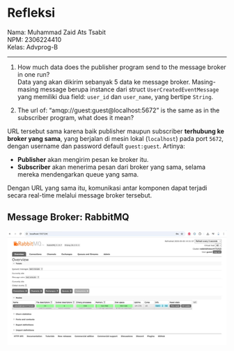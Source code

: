 # Refleksi

Nama: Muhammad Zaid Ats Tsabit <br>
NPM: 2306224410 <br>
Kelas: Advprog-B
<hr>

1. How much data does the publisher program send to the message broker in one run? <br>
Data yang akan dikirim sebanyak 5 data ke message broker.  Masing-masing message berupa instance dari struct `UserCreatedEventMessage` yang memiliki dua field: `user_id` dan `user_name`, yang bertipe `String`.

2. The url of: “amqp://guest:guest@localhost:5672” is the same as in the subscriber program, what does it mean? <br>

URL tersebut sama karena baik publisher maupun subscriber **terhubung ke broker yang sama**, yang berjalan di mesin lokal (`localhost`) pada port `5672`, dengan username dan password default `guest:guest`. Artinya:

- **Publisher** akan mengirim pesan ke broker itu.
- **Subscriber** akan menerima pesan dari broker yang sama, selama mereka mendengarkan queue yang sama.

Dengan URL yang sama itu, komunikasi antar komponen dapat terjadi secara real-time melalui message broker tersebut.


## Message Broker: RabbitMQ
![rabbitmq publisher](/image/rabbitmq.jpeg)